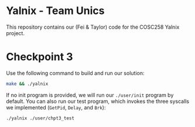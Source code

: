 # Yalnix - Team Unics
This repository contains our (Fei & Taylor) code for the COSC258 Yalnix project.

# Checkpoint 3
Use the following command to build and run our solution:

```bash
make && ./yalnix
```

If no init program is provided, we will run our `./user/init` program by default. You can also run our test program, which invokes the three syscalls we implemented (`GetPid`, `Delay`, and `Brk`):

```bash
./yalnix ./user/chpt3_test
```

